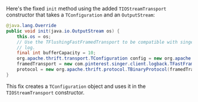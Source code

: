 Here's the fixed `init` method using the added `TIOStreamTransport` constructor that takes a `TConfiguration` and an `OutputStream`:

```java
@java.lang.Override
public void init(java.io.OutputStream os) {
    this.os = os;
    // Use the TFlushingFastFramedTransport to be compatible with singer_thrift
    // log.
    final int bufferCapacity = 10;
    org.apache.thrift.transport.TConfiguration config = new org.apache.thrift.transport.TConfiguration();
    framedTransport = new com.pinterest.singer.client.logback.TFastFramedTransport(new org.apache.thrift.transport.TIOStreamTransport(config, os), bufferCapacity);
    protocol = new org.apache.thrift.protocol.TBinaryProtocol(framedTransport);
}
```

This fix creates a `TConfiguration` object and uses it in the `TIOStreamTransport` constructor.